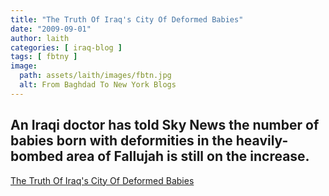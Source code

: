 ```yaml
---
title: "The Truth Of Iraq's City Of Deformed Babies"
date: "2009-09-01"
author: laith
categories: [ iraq-blog ]
tags: [ fbtny ]
image:
  path: assets/laith/images/fbtn.jpg
  alt: From Baghdad To New York Blogs
---
```


## An Iraqi doctor has told Sky News the number of babies born with deformities in the heavily-bombed area of Fallujah is still on the increase.

  
[The Truth Of Iraq's City Of Deformed Babies](https://news.sky.com/story/720205/the-truth-of-iraqs-city-of-deformed-babies)
